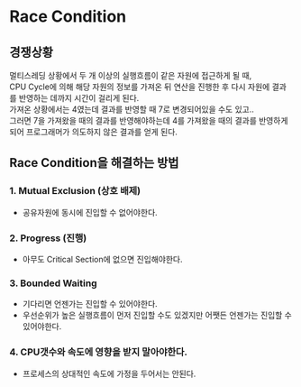 # Race Condition
## 경쟁상황

멀티스레딩 상황에서 두 개 이상의 실행흐름이 같은 자원에 접근하게 될 때, <br/>
CPU Cycle에 의해 해당 자원의 정보를 가져온 뒤 연산을 진행한 후 다시 자원에 결과를 반영하는 데까지 시간이 걸리게 된다. <br/>
가져온 상황에서는 4였는데 결과를 반영할 때 7로 변경되어있을 수도 있고.. <br/>
그러면 7을 가져왔을 때의 결과를 반영해야하는데 4를 가져왔을 때의 결과를 반영하게 되어 프로그래머가 의도하지 않은 결과를 얻게 된다.

## Race Condition을 해결하는 방법

### 1. Mutual Exclusion (상호 배제)
- 공유자원에 동시에 진입할 수 없어야한다.

### 2. Progress (진행)
- 아무도 Critical Section에 없으면 진입해야한다.

### 3. Bounded Waiting
- 기다리면 언젠가는 진입할 수 있어야한다.<br/>
- 우선순위가 높은 실행흐름이 먼저 진입할 수도 있겠지만 어쨋든 언젠가는 진입할 수 있어야한다.

### 4. CPU갯수와 속도에 영향을 받지 말아야한다.
- 프로세스의 상대적인 속도에 가정을 두어서는 안된다.
